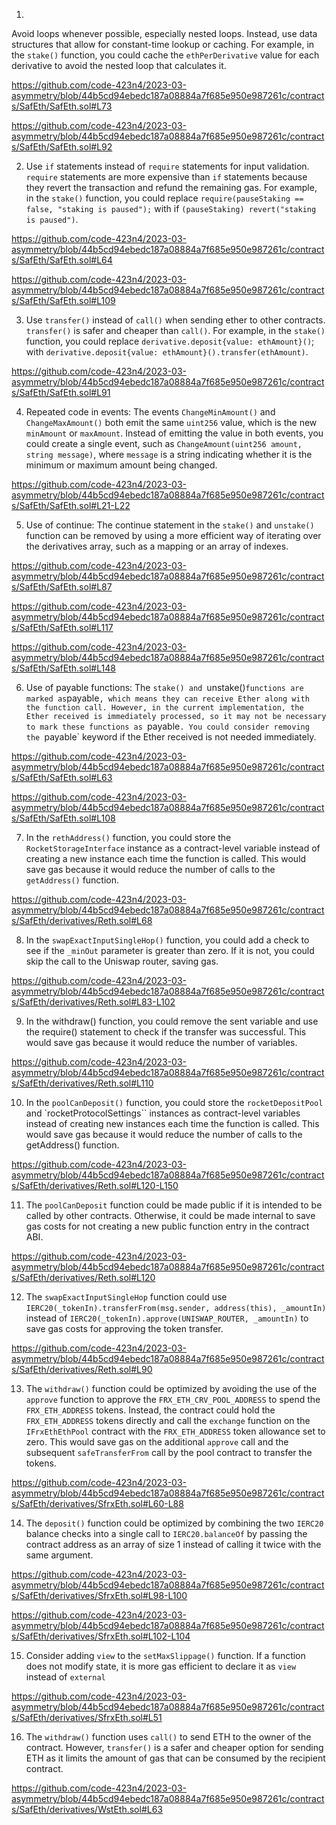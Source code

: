 
1.
Avoid loops whenever possible, especially nested loops. Instead, use data structures that allow for constant-time lookup or caching. For example, in the `stake()` function, you could cache the `ethPerDerivative` value for each derivative to avoid the nested loop that calculates it.

https://github.com/code-423n4/2023-03-asymmetry/blob/44b5cd94ebedc187a08884a7f685e950e987261c/contracts/SafEth/SafEth.sol#L73

https://github.com/code-423n4/2023-03-asymmetry/blob/44b5cd94ebedc187a08884a7f685e950e987261c/contracts/SafEth/SafEth.sol#L92


2. Use `if` statements instead of `require` statements for input validation. `require` statements are more expensive than `if` statements because they revert the transaction and refund the remaining gas. For example, in the `stake()` function, you could replace `require(pauseStaking == false, "staking is paused");` with if `(pauseStaking) revert("staking is paused")`.

https://github.com/code-423n4/2023-03-asymmetry/blob/44b5cd94ebedc187a08884a7f685e950e987261c/contracts/SafEth/SafEth.sol#L64

https://github.com/code-423n4/2023-03-asymmetry/blob/44b5cd94ebedc187a08884a7f685e950e987261c/contracts/SafEth/SafEth.sol#L109

3. Use `transfer()` instead of `call()` when sending ether to other contracts. `transfer()` is safer and cheaper than `call()`. For example, in the `stake()` function, you could replace `derivative.deposit{value: ethAmount}()`; with `derivative.deposit{value: ethAmount}().transfer(ethAmount)`. 

https://github.com/code-423n4/2023-03-asymmetry/blob/44b5cd94ebedc187a08884a7f685e950e987261c/contracts/SafEth/SafEth.sol#L91

4. Repeated code in events: The events `ChangeMinAmount()` and `ChangeMaxAmount()` both emit the same `uint256` value, which is the new `minAmount` or `maxAmount`. Instead of emitting the value in both events, you could create a single event, such as `ChangeAmount(uint256 amount, string message)`, where `message` is a string indicating whether it is the minimum or maximum amount being changed.

https://github.com/code-423n4/2023-03-asymmetry/blob/44b5cd94ebedc187a08884a7f685e950e987261c/contracts/SafEth/SafEth.sol#L21-L22

5. Use of continue: The continue statement in the `stake()` and `unstake()` function can be removed by using a more efficient way of iterating over the derivatives array, such as a mapping or an array of indexes.

https://github.com/code-423n4/2023-03-asymmetry/blob/44b5cd94ebedc187a08884a7f685e950e987261c/contracts/SafEth/SafEth.sol#L87

https://github.com/code-423n4/2023-03-asymmetry/blob/44b5cd94ebedc187a08884a7f685e950e987261c/contracts/SafEth/SafEth.sol#L117

https://github.com/code-423n4/2023-03-asymmetry/blob/44b5cd94ebedc187a08884a7f685e950e987261c/contracts/SafEth/SafEth.sol#L148

6. Use of payable functions: The `stake() and `unstake()` functions are marked as `payable`, which means they can receive Ether along with the function call. However, in the current implementation, the Ether received is immediately processed, so it may not be necessary to mark these functions as `payable`. You could consider removing the `payable` keyword if the Ether received is not needed immediately.

https://github.com/code-423n4/2023-03-asymmetry/blob/44b5cd94ebedc187a08884a7f685e950e987261c/contracts/SafEth/SafEth.sol#L63

https://github.com/code-423n4/2023-03-asymmetry/blob/44b5cd94ebedc187a08884a7f685e950e987261c/contracts/SafEth/SafEth.sol#L108

7. In the `rethAddress()` function, you could store the `RocketStorageInterface` instance as a contract-level variable instead of creating a new instance each time the function is called. This would save gas because it would reduce the number of calls to the `getAddress()` function.

https://github.com/code-423n4/2023-03-asymmetry/blob/44b5cd94ebedc187a08884a7f685e950e987261c/contracts/SafEth/derivatives/Reth.sol#L68

8. In the `swapExactInputSingleHop()` function, you could add a check to see if the `_minOut` parameter is greater than zero. If it is not, you could skip the call to the Uniswap router, saving gas.

https://github.com/code-423n4/2023-03-asymmetry/blob/44b5cd94ebedc187a08884a7f685e950e987261c/contracts/SafEth/derivatives/Reth.sol#L83-L102

9. In the withdraw() function, you could remove the sent variable and use the require() statement to check if the transfer was successful. This would save gas because it would reduce the number of variables.

https://github.com/code-423n4/2023-03-asymmetry/blob/44b5cd94ebedc187a08884a7f685e950e987261c/contracts/SafEth/derivatives/Reth.sol#L110

10. In the `poolCanDeposit()` function, you could store the `rocketDepositPool` and `rocketProtocolSettings`` instances as contract-level variables instead of creating new instances each time the function is called. This would save gas because it would reduce the number of calls to the getAddress() function.

https://github.com/code-423n4/2023-03-asymmetry/blob/44b5cd94ebedc187a08884a7f685e950e987261c/contracts/SafEth/derivatives/Reth.sol#L120-L150

11. The `poolCanDeposit` function could be made public if it is intended to be called by other contracts. Otherwise, it could be made internal to save gas costs for not creating a new public function entry in the contract ABI.

https://github.com/code-423n4/2023-03-asymmetry/blob/44b5cd94ebedc187a08884a7f685e950e987261c/contracts/SafEth/derivatives/Reth.sol#L120

12. The `swapExactInputSingleHop` function could use `IERC20(_tokenIn).transferFrom(msg.sender, address(this), _amountIn)` instead of `IERC20(_tokenIn).approve(UNISWAP_ROUTER, _amountIn)` to save gas costs for approving the token transfer.

https://github.com/code-423n4/2023-03-asymmetry/blob/44b5cd94ebedc187a08884a7f685e950e987261c/contracts/SafEth/derivatives/Reth.sol#L90

13. The `withdraw()` function could be optimized by avoiding the use of the `approve` function to approve the `FRX_ETH_CRV_POOL_ADDRESS` to spend the `FRX_ETH_ADDRESS` tokens. Instead, the contract could hold the `FRX_ETH_ADDRESS` tokens directly and call the `exchange` function on the `IFrxEthEthPool` contract with the `FRX_ETH_ADDRESS` token allowance set to zero. This would save gas on the additional `approve` call and the subsequent `safeTransferFrom` call by the pool contract to transfer the tokens.

https://github.com/code-423n4/2023-03-asymmetry/blob/44b5cd94ebedc187a08884a7f685e950e987261c/contracts/SafEth/derivatives/SfrxEth.sol#L60-L88

14. The `deposit()` function could be optimized by combining the two `IERC20` balance checks into a single call to `IERC20.balanceOf` by passing the contract address as an array of size 1 instead of calling it twice with the same argument.

https://github.com/code-423n4/2023-03-asymmetry/blob/44b5cd94ebedc187a08884a7f685e950e987261c/contracts/SafEth/derivatives/SfrxEth.sol#L98-L100

https://github.com/code-423n4/2023-03-asymmetry/blob/44b5cd94ebedc187a08884a7f685e950e987261c/contracts/SafEth/derivatives/SfrxEth.sol#L102-L104

15. Consider adding `view` to the `setMaxSlippage()` function. If a function does not modify state, it is more gas efficient to declare it as `view` instead of `external`

https://github.com/code-423n4/2023-03-asymmetry/blob/44b5cd94ebedc187a08884a7f685e950e987261c/contracts/SafEth/derivatives/SfrxEth.sol#L51

16. The `withdraw()` function uses `call()` to send ETH to the owner of the contract. However, `transfer()` is a safer and cheaper option for sending ETH as it limits the amount of gas that can be consumed by the recipient contract.

https://github.com/code-423n4/2023-03-asymmetry/blob/44b5cd94ebedc187a08884a7f685e950e987261c/contracts/SafEth/derivatives/WstEth.sol#L63







